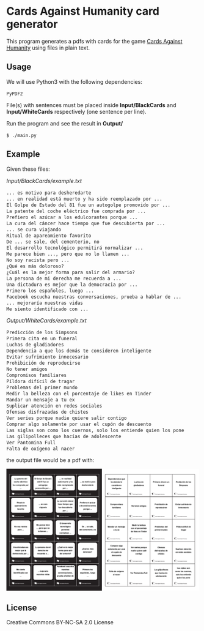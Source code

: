 # Cards Against Humanity card generator

This program generates a pdfs with cards for the game [Cards Against Humanity](https://cardsagainsthumanity.com/) using files in plain text.


## Usage

We will use Python3 with the following dependencies:

```
PyPDF2
```

File(s) with sentences must be placed inside **Input/BlackCards** and **Input/WhiteCards** respectively (one sentence per line). 

Run the program and see the result in **Output/**

```
$ ./main.py
```

## Example
Given these files:

*Input/BlackCards/example.txt*
```
... es motivo para desheredarte
... en realidad está muerto y ha sido reemplazado por ...
El Golpe de Estado del 81 fue un autogolpe promovido por ...
La patente del coche eléctrico fue comprada por ... 
Prefiero el azúcar a los edulcorantes porque ...
La cura del cáncer hace tiempo que fue descubierta por ...
... se cura viajando
Ritual de apareamiento favorito
De ... se sale, del cementerio, no
El desarrollo tecnológico permitirá normalizar ...
Me parece bien ..., pero que no lo llamen ...
No soy racista pero ...
¿Qué es más doloroso?
¿Cuál es la mejor forma para salir del armario?
La persona de mi derecha me recuerda a ...
Una dictadura es mejor que la democracia por ...
Primero los españoles, luego ...
Facebook escucha nuestras conversaciones, prueba a hablar de ...
... mejoraría nuestras vidas
Me siento identificado con ...
```

*Output/WhiteCards/example.txt*
```
Predicción de los Simpsons
Primera cita en un funeral
Luchas de gladiadores
Dependencia a que los demás te consideren inteligente
Evitar sufrimiento innecesario
Prohibición de reproducirse
No tener amigos
Compromisos familiares
Píldora difícil de tragar
Problemas del primer mundo
Medir la belleza con el porcentaje de likes en Tinder
Mandar un mensaje a tu ex
Suplicar atención en redes sociales
Ofensas disfrazadas de chistes
Ver series porque nadie quiere salir contigo
Comprar algo solamente por usar el cupón de descuento
Las siglas son como los cuernos, solo los entiende quien los pone
Las gilipolleces que hacías de adolescente
Ver Pantomina Full
Falta de oxígeno al nacer
```

the output file would be a pdf with:

![Cards](./cards.png)


## License
Creative Commons BY-NC-SA 2.0 License